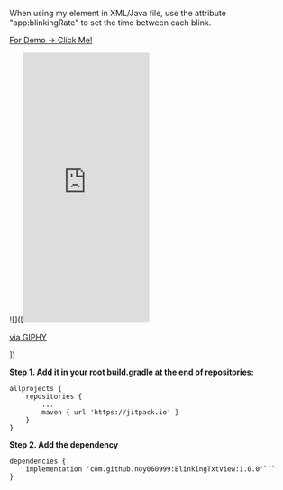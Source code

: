 When using my element in XML/Java file, use the attribute "app:blinkingRate" to set the time between each blink.

[For Demo -> Click Me! ](https://gifs.com/gif/blinkingtext-zvMNBq)




![]([<iframe src="https://giphy.com/embed/2iZf42ldfBnCqZ8fe0" width="224" height="480" frameBorder="0" class="giphy-embed" allowFullScreen></iframe><p><a href="https://giphy.com/gifs/2iZf42ldfBnCqZ8fe0">via GIPHY</a></p>])



**Step 1. Add it in your root build.gradle at the end of repositories:**

```
allprojects {
	repositories {
		...
		maven { url 'https://jitpack.io' }
	}
}

```

**Step 2. Add the dependency**

```
dependencies {
	implementation 'com.github.noy060999:BlinkingTxtView:1.0.0'```
}
```
